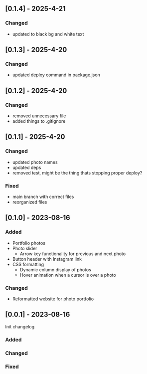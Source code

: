 ## [0.1.4] - 2025-4-21

### Changed
- updated to black bg and white text

## [0.1.3] - 2025-4-20

### Changed
- updated deploy command in package.json

## [0.1.2] - 2025-4-20

### Changed
- removed unnecessary file
- added things to .gitignore

## [0.1.1] - 2025-4-20

### Changed
- updated photo names
- updated  deps
- removed test, might be the thing thats stopping proper deploy?

### Fixed

- main branch with correct files
- reorganized files


## [0.1.0] - 2023-08-16

### Added

- Portfolio photos
- Photo slider
  - Arrow key functionality for previous and next photo
- Button header with Instagram link
- CSS formatting
  - Dynamic column display of photos
  - Hover animation when a cursor is over a photo

### Changed

- Reformatted website for photo portfolio

## [0.0.1] - 2023-08-16

Init changelog

### Added

### Changed

### Fixed